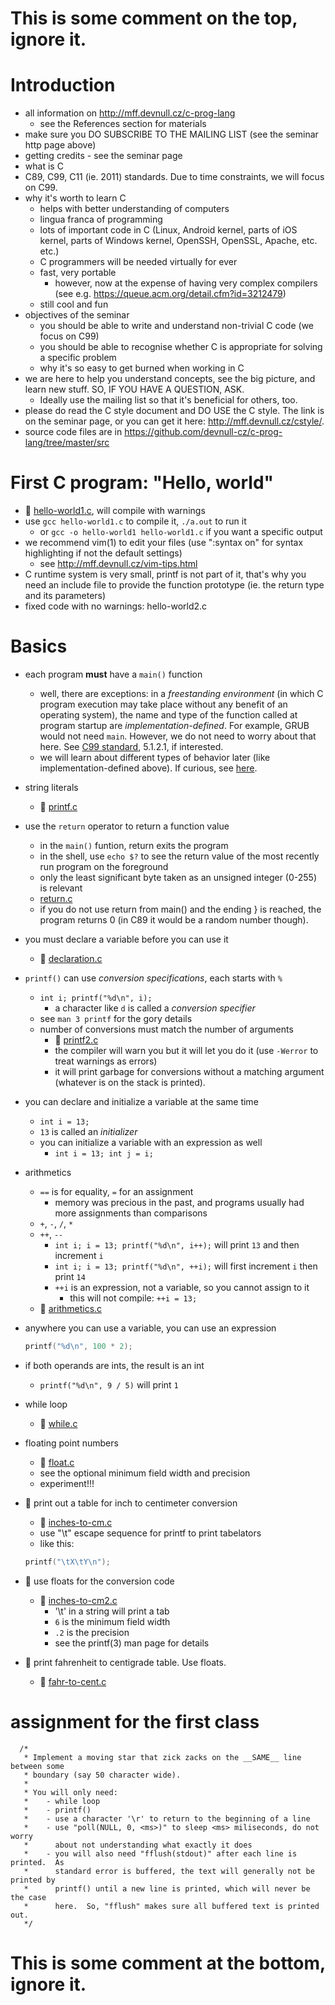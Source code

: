 # This is some comment on the top, ignore it.

# Introduction

- all information on http://mff.devnull.cz/c-prog-lang
	- see the References section for materials
- make sure you DO SUBSCRIBE TO THE MAILING LIST (see the seminar http page
  above)
- getting credits - see the seminar page
- what is C
- C89, C99, C11 (ie. 2011) standards.  Due to time constraints, we will focus on
  C99.
- why it's worth to learn C
	- helps with better understanding of computers
	- lingua franca of programming
	- lots of important code in C (Linux, Android kernel, parts of iOS
	  kernel, parts of Windows kernel, OpenSSH, OpenSSL, Apache, etc. etc.)
	- C programmers will be needed virtually for ever
	- fast, very portable
		- however, now at the expense of having very complex compilers
		  (see e.g. https://queue.acm.org/detail.cfm?id=3212479)
	- still cool and fun
- objectives of the seminar
	- you should be able to write and understand non-trivial C code (we
	  focus on C99)
	- you should be able to recognise whether C is appropriate for solving a
	  specific problem
	- why it's so easy to get burned when working in C
- we are here to help you understand concepts, see the big picture, and learn
  new stuff.  SO, IF YOU HAVE A QUESTION, ASK.
	- Ideally use the mailing list so that it's beneficial for others, too.
- please do read the C style document and DO USE the C style.  The link is on
  the seminar page, or you can get it here: http://mff.devnull.cz/cstyle/.
- source code files are in https://github.com/devnull-cz/c-prog-lang/tree/master/src

# First C program: "Hello, world"

- :eyes: [hello-world1.c](/src/hello-world1.c), will compile with warnings
- use `gcc hello-world1.c` to compile it, `./a.out` to run it
	- or `gcc -o hello-world1 hello-world1.c` if you want a specific output
- we recommend vim(1) to edit your files (use ":syntax on" for syntax
  highlighting if not the default settings)
	- see http://mff.devnull.cz/vim-tips.html
- C runtime system is very small, printf is not part of it, that's why you need
  an include file to provide the function prototype (ie. the return type and its
  parameters)
- fixed code with no warnings: hello-world2.c

# Basics

- each program **must** have a `main()` function
	- well, there are exceptions: in a *freestanding environment* (in which
	  C program execution may take place without any benefit of an operating
	  system), the name and type of the function called at program startup
	  are *implementation-defined*.  For example, GRUB would not need
	  `main`.  However, we do not need to worry about that here.  See [C99
	  standard](c99-standard.md), 5.1.2.1, if interested.
	- we will learn about different types of behavior later (like
	  implementation-defined above).  If curious, see
	  [here](/modules/behavior-types.md).

- string literals
	- :eyes: [printf.c](/src/printf.c)

- use the `return` operator to return a function value
	- in the `main()` funtion, return exits the program
	- in the shell, use `echo $?` to see the return value of the most
	  recently run program on the foreground
	- only the least significant byte taken as an unsigned integer (0-255)
	  is relevant
	- [return.c](/src/return.c)
	- if you do not use return from main() and the ending } is reached, the
	  program returns 0 (in C89 it would be a random number though).

- you must declare a variable before you can use it
	- :eyes: [declaration.c](/src/declaration.c)

- `printf()` can use *conversion specifications*, each starts with `%`
	- `int i; printf("%d\n", i);`
		- a character like `d` is called a *conversion specifier*
	- see `man 3 printf` for the gory details
	- number of conversions must match the number of arguments
		- :eyes: [printf2.c](/src/printf2.c)
		- the compiler will warn you but it will let you do it (use
		  `-Werror` to treat warnings as errors)
		- it will print garbage for conversions without a matching
		  argument (whatever is on the stack is printed).

- you can declare and initialize a variable at the same time
	- `int i = 13;`
	- `13` is called an *initializer*
	- you can initialize a variable with an expression as well
		- `int i = 13; int j = i;`

- arithmetics
	- `==` is for equality, `=` for an assignment
		- memory was precious in the past, and programs usually had more
		  assignments than comparisons
	- `+`, `-`, `/`, `*`
	- `++`, `--`
		- `int i; i = 13; printf("%d\n", i++);` will print `13` and then
		  increment `i`
		- `int i; i = 13; printf("%d\n", ++i);` will first increment `i`
		  then print `14`
		- `++i` is an expression, not a variable, so you cannot assign to it
			- this will not compile: `++i = 13;`
	- :eyes: [arithmetics.c](/src/arithmetics.c)

- anywhere you can use a variable, you can use an expression
	```C
	printf("%d\n", 100 * 2);
	```

- if both operands are ints, the result is an int
	- `printf("%d\n", 9 / 5)` will print `1`

- while loop
	- :eyes: [while.c](/src/while.c)

- floating point numbers
	- :eyes: [float.c](/src/float.c)
	- see the optional minimum field width and precision
	- experiment!!!

- :wrench: print out a table for inch to centimeter conversion
	- :eyes: [inches-to-cm.c](/src/inches-to-cm.c)
	- use "\t" escape sequence for printf to print tabelators
	- like this:
	```C
	printf("\tX\tY\n");
	```

- :wrench: use floats for the conversion code
	- :eyes: [inches-to-cm2.c](/src/inches-to-cm2.c)
		- '\t' in a string will print a tab
		- `6` is the minimum field width 
		- `.2` is the precision
		- see the printf(3) man page for details

- :wrench: print fahrenheit to centigrade table.  Use floats.
	- :eyes: [fahr-to-cent.c](/src/fahr-to-cent.c)

# assignment for the first class

```
  /*
   * Implement a moving star that zick zacks on the __SAME__ line between some
   * boundary (say 50 character wide).
   *
   * You will only need:
   *	- while loop
   *	- printf()
   *	- use a character '\r' to return to the beginning of a line
   *	- use "poll(NULL, 0, <ms>)" to sleep <ms> miliseconds, do not worry
   *	  about not understanding what exactly it does
   *    - you will also need "fflush(stdout)" after each line is printed.  As
   *      standard error is buffered, the text will generally not be printed by
   *      printf() until a new line is printed, which will never be the case
   *      here.  So, "fflush" makes sure all buffered text is printed out.
   */
```


# This is some comment at the bottom, ignore it.
